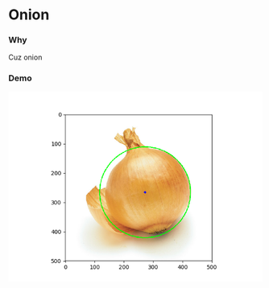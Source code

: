 Onion
=====

### Why

Cuz onion

### Demo

![demo](https://raw.githubusercontent.com/shinew/onions/master/demo.png)
